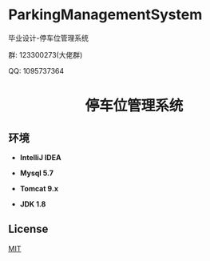 # ParkingManagementSystem
毕业设计-停车位管理系统
<p>群: 123300273(大佬群)</p>
<p>QQ: 1095737364</p>
<p><h1 align="center">停车位管理系统</h1></p>


## 环境

- <b>IntelliJ IDEA</b>

- <b>Mysql 5.7</b>

- <b>Tomcat 9.x</b>

- <b>JDK 1.8</b>


## License

[MIT](https://www.cnblogs.com/yysbolg/)